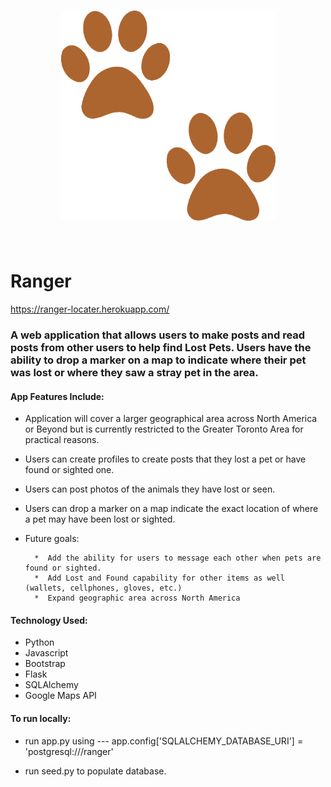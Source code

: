 <h1 align="center">
    <img width="343" src="static/images/ranger-logo.png#gh-light-mode-only" alt="Ranger">
    <br>
    <br>
</h1>

# Ranger

https://ranger-locater.herokuapp.com/

### A web application that allows users to make posts and read posts from other users to help find Lost Pets. Users have the ability to drop a marker on a map to indicate where their pet was lost or where they saw a stray pet in the area. 


#### App Features Include:

* Application will cover a larger geographical area across North America or Beyond but is currently restricted to the Greater Toronto Area for practical reasons.

* Users can create profiles to create posts that they lost a pet or have found or sighted one.

* Users can post photos of the animals they have lost or seen.

* Users can drop a marker on a map indicate the exact location of where a pet may have been lost or sighted.

* Future goals:

        *  Add the ability for users to message each other when pets are found or sighted. 
        *  Add Lost and Found capability for other items as well (wallets, cellphones, gloves, etc.) 
        *  Expand geographic area across North America

#### Technology Used:

* Python
* Javascript
* Bootstrap
* Flask
* SQLAlchemy
* Google Maps API

#### To run locally:

* run app.py using --- app.config['SQLALCHEMY_DATABASE_URI'] = 'postgresql:///ranger'

* run seed.py to populate database.





